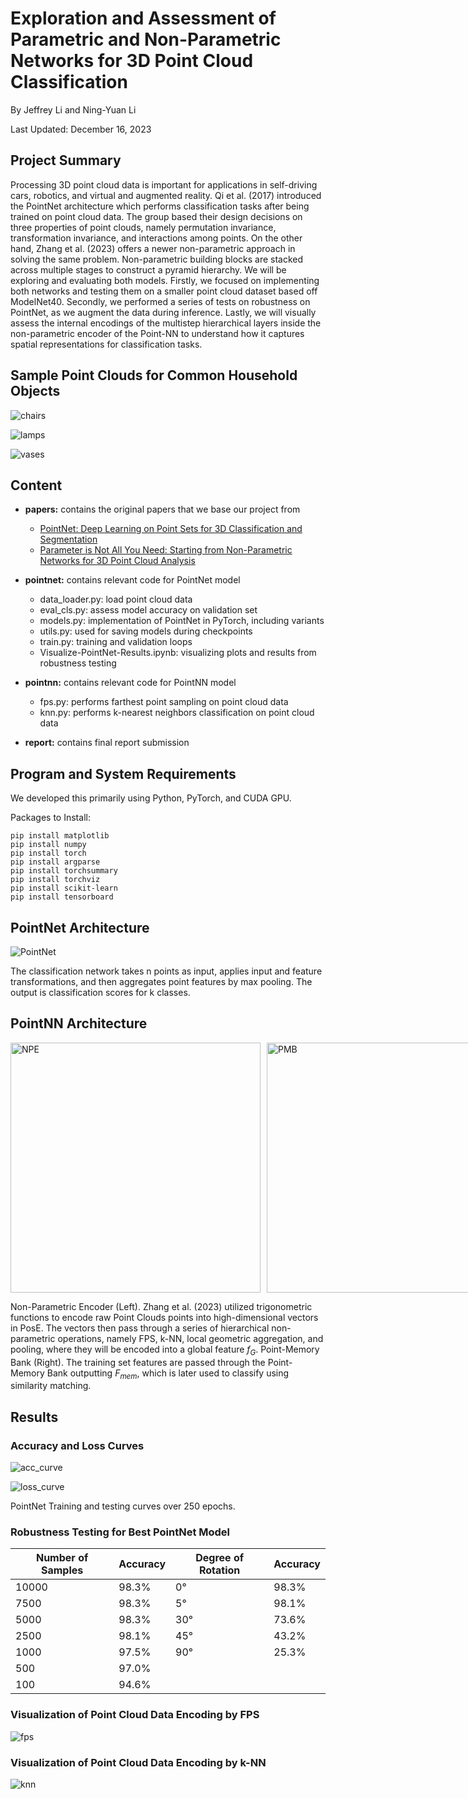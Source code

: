 # Exploration and Assessment of Parametric and Non-Parametric Networks for 3D Point Cloud Classification

By Jeffrey Li and Ning-Yuan Li

Last Updated: December 16, 2023

## Project Summary

Processing 3D point cloud data is important for applications in self-driving cars, robotics, and virtual and augmented reality. Qi et al. (2017) introduced the PointNet architecture which performs classification tasks after being trained on point cloud data. The group based their design decisions on three properties of point clouds, namely permutation invariance, transformation invariance, and interactions among points. On the other hand, Zhang et al. (2023) offers a newer non-parametric approach in solving the same problem. Non-parametric building blocks are stacked across multiple stages to construct a pyramid hierarchy. We will be exploring and evaluating both models. Firstly, we focused on implementing both networks and testing them on a smaller point cloud dataset based off ModelNet40. Secondly, we performed a series of tests on robustness on PointNet, as we augment the data during inference. Lastly, we will visually assess the internal encodings of the multistep hierarchical layers inside the non-parametric encoder of the Point-NN to understand how it captures spatial representations for classification tasks.

## Sample Point Clouds for Common Household Objects 

![chairs](/assets/img/chairs.png)

![lamps](/assets/img/lamps.png)

![vases](/assets/img/vases.png)


## Content

- **papers:** contains the original papers that we base our project from
    - [PointNet: Deep Learning on Point Sets for 3D Classification and Segmentation](./papers/PointNet.pdf)
    - [Parameter is Not All You Need: Starting from Non-Parametric Networks for 3D Point Cloud Analysis](./papers/PointNN.pdf)

- **pointnet:** contains relevant code for PointNet model
    - data_loader.py: load point cloud data
    - eval_cls.py: assess model accuracy on validation set
    - models.py: implementation of PointNet in PyTorch, including variants
    - utils.py: used for saving models during checkpoints
    - train.py: training and validation loops 
    - Visualize-PointNet-Results.ipynb: visualizing plots and results from robustness testing

- **pointnn:** contains relevant code for PointNN model
    - fps.py: performs farthest point sampling on point cloud data
    - knn.py: performs k-nearest neighbors classification on point cloud data

- **report:** contains final report submission

## Program and System Requirements

We developed this primarily using Python, PyTorch, and CUDA GPU.

Packages to Install:

```
pip install matplotlib
pip install numpy
pip install torch
pip install argparse
pip install torchsummary
pip install torchviz
pip install scikit-learn
pip install tensorboard
```

## PointNet Architecture

![PointNet](/assets/img/pointnet.jpg)

The classification network takes n points as input, applies input and feature transformations, and then aggregates point features by max pooling. The output is classification scores for k classes.

## PointNN Architecture

<div style="display: flex; justify-content: space-between;">
    <img src="/assets/img/pointnn01.png" alt="NPE" width="400" style="margin-right: 10px;">
    <img src="/assets/img/pointnn02.png" alt="PMB" width="400"/>
</div>

Non-Parametric Encoder (Left). Zhang et al. (2023) utilized trigonometric functions to encode raw Point Clouds points into high-dimensional vectors in PosE. The vectors then pass through a series of hierarchical non-parametric operations, namely FPS, k-NN, local geometric aggregation, and pooling, where they will be encoded into a global feature $f_G$. Point-Memory Bank (Right). The training set features are passed through the Point-Memory Bank outputting $F_{mem}$, which is later used to classify using similarity matching.


## Results

### Accuracy and Loss Curves

![acc_curve](/assets/img/pointnetplotacc250.png)

![loss_curve](/assets/img/pointnetplotloss250.png)

PointNet Training and testing curves over 250 epochs.

### Robustness Testing for Best PointNet Model

| Number of Samples | Accuracy | Degree of Rotation | Accuracy |
|-------------------|----------|---------------------|----------|
| 10000             | 98.3%    | 0°                  | 98.3%    |
| 7500              | 98.3%    | 5°                  | 98.1%    |
| 5000              | 98.3%    | 30°                 | 73.6%    |
| 2500              | 98.1%    | 45°                 | 43.2%    |
| 1000              | 97.5%    | 90°                 | 25.3%    |
| 500               | 97.0%    |                     |          |
| 100               | 94.6%    |                     |          |


### Visualization of Point Cloud Data Encoding by FPS

![fps](/assets/img/fps.png)

### Visualization of Point Cloud Data Encoding by k-NN

![knn](/assets/img/knn.png)